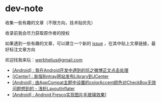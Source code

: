 # dev-note

收集一些有趣的文章（不限方向，技术贴优先）

收录前我会尽力获取原作者的授权

如果遇到一些有趣的文章，可以建立一个新的 [issue](https://github.com/Werb/dev-note/issues) ，在其中贴上文章链接，最好标注文章方向

欢迎找我来玩：werbhelius@gmail.com

* [[Android] : 我在Android开发中遇到的坑之微博正文点击处理](https://github.com/Werb/dev-note/blob/master/%5BAndroid%5D%E6%88%91%E5%9C%A8Android%E5%BC%80%E5%8F%91%E4%B8%AD%E9%81%87%E5%88%B0%E7%9A%84%E5%9D%91%E4%B9%8B%E5%BE%AE%E5%8D%9A%E6%AD%A3%E6%96%87%E7%82%B9%E5%87%BB%E5%A4%84%E7%90%86.md)
* [[jCenter] : 新版Bintray网站发布Library到JCenter](https://github.com/Werb/dev-note/blob/master/%5BjCenter%5D%E6%96%B0%E7%89%88Bintray%E7%BD%91%E7%AB%99%E5%8F%91%E5%B8%83Library%E5%88%B0JCenter.md)
* [[Android] : 由AppCompat主题中设置的colorAccent颜色对CheckBox无效问题想到的 - 浅析LayoutInflater](http://www.jianshu.com/p/406ed4b7259f)
* [[Android] : Android Fresco实现图片毛玻璃效果](http://blog.csdn.net/yaphetzhao/article/details/50847733)]
